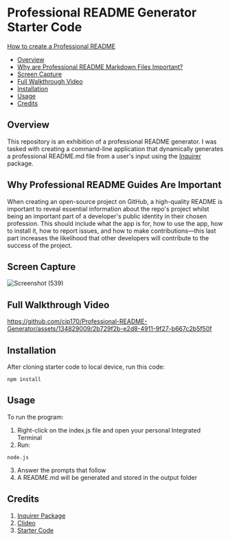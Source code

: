 # Professional README Generator Starter Code

[How to create a Professional README](https://coding-boot-camp.github.io/full-stack/github/professional-readme-guide)

* [Overview](#Overview)
* [Why are Professional README Markdown Files Important?](#Why-Professional-README-Guides-Are-Important)
* [Screen Capture](#Screen-Capture)
* [Full Walkthrough Video](#Full-Walkthrough-Video)
* [Installation](#Installation)
* [Usage](#Usage)
* [Credits](#Credits)

## Overview

This repository is an exhibition of a professional README generator. I was tasked with creating a command-line application that dynamically generates a professional README.md file from a user's input using the [Inquirer](https://www.npmjs.com/package/inquirer/v/8.2.4) package.

## Why Professional README Guides Are Important

When creating an open-source project on GitHub, a high-quality README is important to reveal essential information about the repo's project whilst being an important part of a developer's public identity in their chosen profession. This should include what the app is for, how to use the app, how to install it, how to report issues, and how to make contributions—this last part increases the likelihood that other developers will contribute to the success of the project.

## Screen Capture

![Screenshot (539)](https://github.com/cip170/Professional-README-Generator/assets/134829009/4725373e-3aee-4a53-bc87-44dc687176d9)

## Full Walkthrough Video

https://github.com/cip170/Professional-README-Generator/assets/134829009/2b729f2b-e2d8-4911-9f27-b667c2b5f50f


## Installation

After cloning starter code to local device, run this code:

```
npm install
````

## Usage

To run the program:
1. Right-click on the index.js file and open your personal Integrated Terminal
2. Run:
   
```
node.js
```

3. Answer the prompts that follow
4. A README.md will be generated and stored in the output folder

## Credits 

1. [Inquirer Package](https://www.npmjs.com/package/inquirer/v/8.2.4)
2. [Clideo](https://clideo.com/project/172271569/result#)
3. [Starter Code](https://github.com/coding-boot-camp/potential-enigma)


